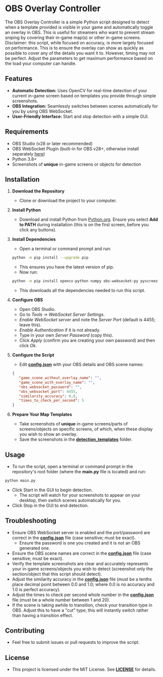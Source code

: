 # OBS Overlay Controller

The OBS Overlay Controller is a simple Python script designed to detect when a template provided is visible in your game and automatically toggle an overlay in OBS. This is useful for streamers who want to prevent stream sniping by covering their in-game map(s) or other in-game screens. Disclaimer: this script, while focused on accuracy, is more largely focused on performance. This is to ensure the overlay can show as quickly as possible to cover any of the details you want it to. However, timing may not be perfect. Adjust the parameters to get maximum performance based on the load your computer can handle.

## Features

- **Automatic Detection:** Uses OpenCV for real-time detection of your current in-game screen based on templates you provide through simple screenshots.
- **OBS Integration:** Seamlessly switches between scenes automatically for you by using OBS WebSocket.
- **User-Friendly Interface:** Start and stop detection with a simple GUI.

## Requirements

- OBS Studio (v28 or later recommended)
- OBS WebSocket Plugin (built-in for OBS v28+, otherwise install separately [here](https://github.com/obsproject/obs-websocket))
- Python 3.8+
- Screenshots of **unique** in-game screens or objects for detection

## Installation

1. **Download the Repository**
   - Clone or download the project to your computer.

2. **Install Python**
   - Download and install Python from [Python.org](https://www.python.org/downloads/). Ensure you select **Add to PATH** during installation (this is on the first screen, before you click any buttons).

3. **Install Dependencies**
   - Open a terminal or command prompt and run:
   ```bash
   python -m pip install --upgrade pip
   ```
      - This ensures you have the latest version of pip.
   - Now run:
   ```bash
   python -m pip install opencv-python numpy obs-websocket-py pyscreeze Pillow mss
   ```
      - This downloads all the dependencies needed to run this script.

4. **Configure OBS**
   - Open OBS Studio.
   - Go to *Tools* → *WebSocket Server Settings*.
   - *Enable WebSocket server* and note the *Server Port* (default is 4455; leave this).
   - *Enable Authentication* if it is not already.
   - Type in your own *Server Password* (copy this).
   - Click *Apply* (confirm you are creating your own password) and then click *Ok*.

5. **Configure the Script**
   - Edit [**config.json**](config.json) with your OBS details and OBS scene names:
   ```json
   {
      "game_scene_without_overlay_name": "",
      "game_scene_with_overlay_name": "",
      "obs_websocket_password": "",
      "obs_websocket_port": 4455,
      "similarity_accuracy": 0.8,
      "times_to_check_per_second": 5
   }
   ```

6. **Prepare Your Map Templates**
   - Take screenshots of **unique** in-game screens/parts of screens/objects on specific screens, of which, when these display you wish to show an overlay.
   - Save the screenshots in the [**detection_templates**](detection_templates) folder.

## Usage

   - To run the script, open a terminal or command prompt in the repository's root folder (where the **main.py** file is located) and run:
   ```bash
   python main.py
   ```
   - Click Start in the GUI to begin detection.
      - The script will watch for your screenshots to appear on your desktop, then switch scenes automatically for you.
   - Click Stop in the GUI to end detection.

## Troubleshooting

   - Ensure OBS WebSocket server is enabled and the port/password are correct in the [**config.json**](config.json) file (case sensitive; must be exact).
      - Ensure the password is one you created and it is not an OBS generated one.
   - Ensure the OBS scene names are correct in the [**config.json**](config.json) file (case sensitive; must be exact).
   - Verify the template screenshots are clear and accurately represents your in-game screens/objects you wish to detect (screenshot only the section/object that this script should detect).
   - Adjust the similarity accuracy in the [**config.json**](config.json) file (must be a tenths place decimal point between 0.0 and 1.0; where 0.0 is no accuracy and 1.0 is perfect accuracy).
   - Adjust the times to check per second whole number in the [**config.json**](config.json) file (must be a whole number between 1 and 20).
   - If the scene is taking awhile to transition, check your transition type in OBS. Adjust this to have a "cut" type, this will instantly switch rather than having a transition effect.

## Contributing

   - Feel free to submit issues or pull requests to improve the script.

## License

   - This project is licensed under the MIT License. See [**LICENSE**](LICENSE) for details.
